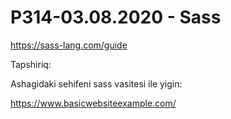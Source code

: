 # P314-03.08.2020 - Sass

https://sass-lang.com/guide

Tapshiriq:

Ashagidaki sehifeni sass vasitesi ile yigin:

https://www.basicwebsiteexample.com/
